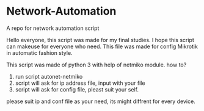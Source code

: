 # Network-Automation
A repo for network automation script

Hello everyone, this script was made for my final studies. I hope this script can makeuse for everyone who need. This file was made for config Mikrotik in automatic fashion style. 

This script was made of python 3 with help of netmiko module. how to?
1. run script autonet-netmiko
2. script will ask for ip address file, input with your file
3. script will ask for config file, pleast suit your self.

please suit ip and conf file as your need, its might diffrent for every device.
